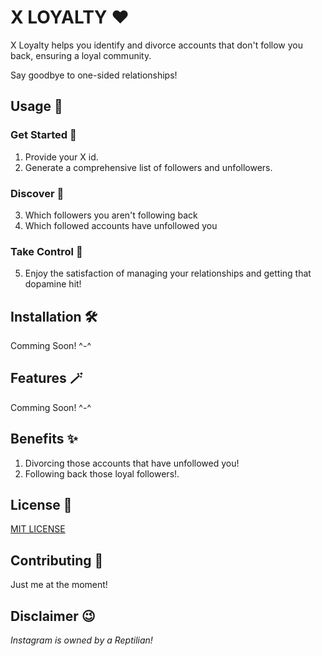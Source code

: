 # X LOYALTY :heart:

X Loyalty helps you identify and divorce accounts that don't follow you back, ensuring a loyal community. 

Say goodbye to one-sided relationships!

## Usage :thinking:

### Get Started :baby:

1. Provide your X id.
2. Generate a comprehensive list of followers and unfollowers.

### Discover :mag_right:

3. Which followers you aren't following back
4. Which followed accounts have unfollowed you

### Take Control :mechanical_arm:

5. Enjoy the satisfaction of managing your relationships and getting that dopamine hit!

## Installation :hammer_and_wrench:

Comming Soon! ^-^

## Features :magic_wand:

Comming Soon! ^-^

## Benefits :sparkles:

1. Divorcing those accounts that have unfollowed you!
2. Following back those loyal followers!.

## License :scroll:

[MIT LICENSE](https://github.com/CHRISTOPHER-J-FRANCISCO/INSTA-LOYAL/blob/main/LICENSE)

## Contributing :handshake:

Just me at the moment!

## Disclaimer :wink:

*Instagram is owned by a Reptilian!*